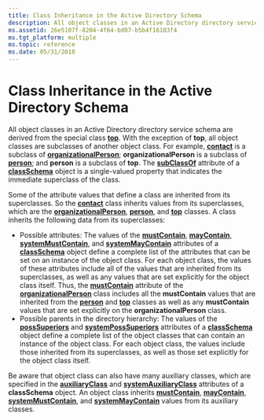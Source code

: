 ```yaml
---
title: Class Inheritance in the Active Directory Schema
description: All object classes in an Active Directory directory service schema are derived from the special class top.
ms.assetid: 26e5107f-8204-4f64-bd07-b5b4f16103f4
ms.tgt_platform: multiple
ms.topic: reference
ms.date: 05/31/2018
---
```


# Class Inheritance in the Active Directory Schema

All object classes in an Active Directory directory service schema are derived from the special class [**top**](/windows/desktop/ADSchema/c-top). With the exception of **top**, all object classes are subclasses of another object class. For example, [**contact**](/windows/desktop/ADSchema/c-contact) is a subclass of [**organizationalPerson**](/windows/desktop/ADSchema/c-organizationalperson); **organizationalPerson** is a subclass of [**person**](/windows/desktop/ADSchema/c-person); and **person** is a subclass of **top**. The [**subClassOf**](/windows/desktop/ADSchema/a-subclassof) attribute of a [**classSchema**](/windows/desktop/ADSchema/c-classschema) object is a single-valued property that indicates the immediate superclass of the class.

Some of the attribute values that define a class are inherited from its superclasses. So the [**contact**](/windows/desktop/ADSchema/c-contact) class inherits values from its superclasses, which are the [**organizationalPerson**](/windows/desktop/ADSchema/c-organizationalperson), [**person**](/windows/desktop/ADSchema/c-person), and [**top**](/windows/desktop/ADSchema/c-top) classes. A class inherits the following data from its superclasses:

-   Possible attributes: The values of the [**mustContain**](/windows/desktop/ADSchema/a-mustcontain), [**mayContain**](/windows/desktop/ADSchema/a-maycontain), [**systemMustContain**](/windows/desktop/ADSchema/a-systemmustcontain), and [**systemMayContain**](/windows/desktop/ADSchema/a-systemmaycontain) attributes of a [**classSchema**](/windows/desktop/ADSchema/c-classschema) object define a complete list of the attributes that can be set on an instance of the object class. For each object class, the values of these attributes include all of the values that are inherited from its superclasses, as well as any values that are set explicitly for the object class itself. Thus, the [**mustContain**](/windows/desktop/ADSchema/a-mustcontain) attribute of the [**organizationalPerson**](/windows/desktop/ADSchema/c-organizationalperson) class includes all the **mustContain** values that are inherited from the [**person**](/windows/desktop/ADSchema/c-person) and [**top**](/windows/desktop/ADSchema/c-top) classes as well as any **mustContain** values that are set explicitly on the **organizationalPerson** class.
-   Possible parents in the directory hierarchy: The values of the [**possSuperiors**](/windows/desktop/ADSchema/a-posssuperiors) and [**systemPossSuperiors**](/windows/desktop/ADSchema/a-systemposssuperiors) attributes of a [**classSchema**](/windows/desktop/ADSchema/c-classschema) object define a complete list of the object classes that can contain an instance of the object class. For each object class, the values include those inherited from its superclasses, as well as those set explicitly for the object class itself.

Be aware that object class can also have many auxiliary classes, which are specified in the [**auxiliaryClass**](/windows/desktop/ADSchema/a-auxiliaryclass) and [**systemAuxiliaryClass**](/windows/desktop/ADSchema/a-systemauxiliaryclass) attributes of a **classSchema** object. An object class inherits [**mustContain**](/windows/desktop/ADSchema/a-mustcontain), [**mayContain**](/windows/desktop/ADSchema/a-maycontain), [**systemMustContain**](/windows/desktop/ADSchema/a-systemmustcontain), and [**systemMayContain**](/windows/desktop/ADSchema/a-systemmaycontain) values from its auxiliary classes.

 

 
